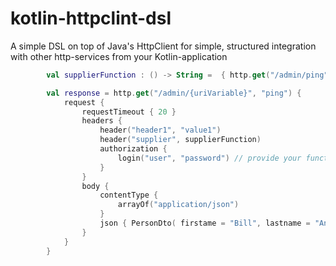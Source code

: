 # kotlin-httpclint-dsl

A simple DSL on top of Java's HttpClient for simple, structured integration with other http-services from your Kotlin-application 

```kotlin
        val supplierFunction : () -> String =  { http.get("/admin/ping").body().toString() }

        val response = http.get("/admin/{uriVariable}", "ping") {
            request {
                requestTimeout { 20 }
                headers {
                    header("header1", "value1")
                    header("supplier", supplierFunction)
                    authorization {
                        login("user", "password") // provide your function for authorization
                    }
                }
                body {
                    contentType {
                        arrayOf("application/json")
                    }
                    json { PersonDto( firstame = "Bill", lastname = "Anderson") }
                }
            }
        }
```
